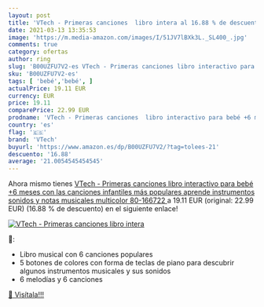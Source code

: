 ```yaml
---
layout: post
title: 'VTech - Primeras canciones  libro intera al 16.88 % de descuento'
date: 2021-03-13 13:35:53
image: 'https://m.media-amazon.com/images/I/51JV7lBXk3L._SL400_.jpg'
comments: true
category: ofertas
author: ring
slug: 'B00UZFU7V2-es VTech - Primeras canciones libro interactivo para bebé +6...'
sku: 'B00UZFU7V2-es'
tags: [ 'bebé','bebé', ]
actualPrice: 19.11 EUR
currency: EUR
price: 19.11
comparePrice: 22.99 EUR
prodname: 'VTech - Primeras canciones  libro interactivo para bebé +6 meses con las canciones infantiles más populares  aprende instrumentos  sonidos y notas musicales  multicolor  80-166722 '
country: 'es'
flag: '🇪🇸'
brand: 'VTech'
buyurl: 'https://www.amazon.es/dp/B00UZFU7V2/?tag=tolees-21'
descuento: '16.88'
average: '21.0054545454545'
---
```


Ahora mismo tienes [VTech - Primeras canciones  libro interactivo para bebé +6 meses con las canciones infantiles más populares  aprende instrumentos  sonidos y notas musicales  multicolor  80-166722 ](https://www.amazon.es/dp/B00UZFU7V2/?tag=tolees-21) a 19.11 EUR (original: 22.99 EUR) (16.88 %  de descuento) en el siguiente enlace!

[![VTech - Primeras canciones  libro intera](https://m.media-amazon.com/images/I/51JV7lBXk3L._SL400_.jpg)](https://www.amazon.es/dp/B00UZFU7V2/?tag=tolees-21)

🔎:

- Libro musical con 6 canciones populares
- 5 botones de colores con forma de teclas de piano para descubrir algunos instrumentos musicales y sus sonidos
- 6 melodías y 6 canciones

[🛒 Visítala!!!](https://www.amazon.es/dp/B00UZFU7V2/?tag=tolees-21)
